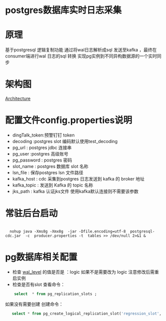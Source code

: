 # postgres数据库实时日志采集

# 	原理
基于postgresql 逻辑复制功能 通过将wal日志解析成sql 发送至kafka ，最终在consumer端进行wal 日志的sql 转换 实现pg实例到不同异构数据源的一个实时同步 

# 架构图
 [Architecture](./src/main/resources/architecture.png)
 

# 配置文件config.properties说明

- dingTalk_token:预警钉钉 token
- decoding :postgres slot 编码默认使用test_decoding
- pg_url : postgres jdbc 连接串 
- pg_user :postgres 高级账号
- pg_password : postgres 密码
- slot_name : postgres 数据库 slot 名称 
- lsn_file : 保存postgres  lsn 文件路径
- kafka_host : cdc 采集到postgres 日志发送到 kafka 的 broker 地址
- kafka_topic :  发送到 Kafka 的 topic 名称
- jks_path : kafka 认证jks文件   使用kafka默认连接则不需要该参数

# 常驻后台启动

 ``` shell
   
   nohup java -Xms8g -Xmx8g  -jar -Dfile.encoding=utf-8  postgresql-cdc.jar  -c  producer.properties -t  tables >> /dev/null 2>&1 &
 ```


# pg数据库相关配置
 -  检查 [wal_level](https://www.postgresql.org/docs/14/sql-altersystem.html) 的值是否是 ：logic 如果不是需要改为 logic 注意修改后需重启实例
 - 检查是否有slot  查看命令：
  ```sql
      select  * from pg_replication_slots ; 

```


如果没有需要创建 创建命令：
   ```sql 
      select * from pg_create_logical_replication_slot('regression_slot', 'test_decoding');
  ```